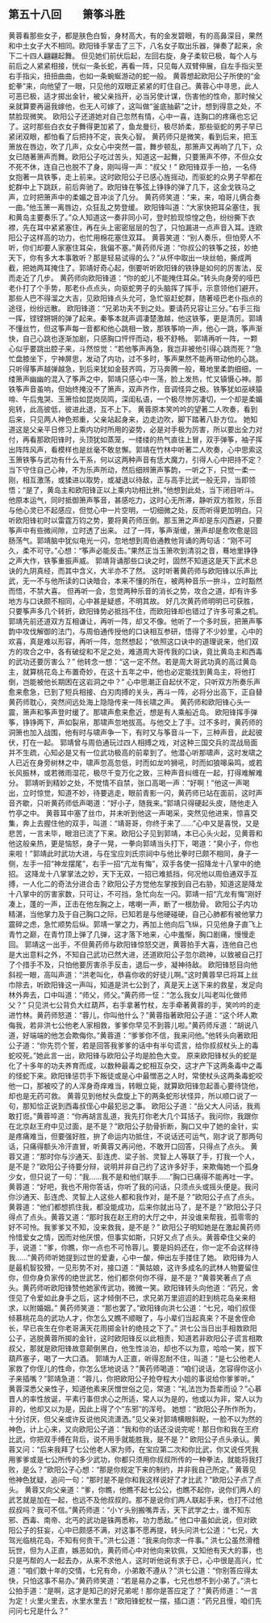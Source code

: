 ## 第五十八回　　箫筝斗胜

黄蓉看那些女子，都是肤色白皙，身材高大，有的金发碧眼，有的高鼻深目，果然和中土女子大不相同。欧阳锋手掌击了三下，八名女子取出乐器，弹奏了起来，余下二十四人翩翩起舞。
但见她们前伏后起，左回右旋，身子柔软已极，每个人与前后之人紧紧相接，恍似一条长蛇，再看一阵，只见每人双臂伸展，自左手指尖至右手指尖，扭扭曲曲，也如一条蜿蜒游动的蛇一般。
黄蓉想起欧阳公子所使的“金蛇拳”来，向他望了一眼，只见他的双眼正紧紧的盯住自己。黄蓉心中寻思，此人可恶已极，适才掷出金针，被父亲挡开，必当另使计谋，伤害他的性命，那时候父亲就算要再逼我嫁他，也无人可嫁了，这叫做“釜底抽薪”之计，想到得意之处，不禁脸现微笑。
欧阳公子还道她对自己忽然有情，心中一喜，连胸口的疼痛也忘记了。这时那些白衣女子舞得更加紧了，鱼龙曼衍，极尽娇柔，那些驱蛇的男子早已紧闭双眼，都怕看了后把持不定，丧失心智。
黄药师只是微笑，看到后来，把玉箫放在唇边，吹了几声，众女心中突然一震，舞步顿乱，那箫声又再响了几下，众女已随著箫声而舞。欧阳公子吃过苦头，知道这一起舞，只要箫声不停，不但众女不死不休，连自己也脱不了身，刚叫得一声：“叔父！”
欧阳锋双手一拍，一名侍女抱著一具铁筝，走上前来。这时欧阳公子已感心旌摇动，而驱蛇的众男子早都在蛇群中上下跳跃，前后奔驰了。欧阳锋在筝弦上铮铮的弹了几下，这金戈铁马之声，立时把箫声中的柔媚之音冲淡了几分。
黄药师笑道：“来，来，咱哥儿俩合奏一曲。”他玉箫一离唇边，众狂乱之势登缓。
欧阳锋叫道：“大家快把耳朵塞住，我和黄岛主要奏乐了。”众人知道这一奏非同小可，登时脸现惊惶之色，纷纷撕下衣襟，先在耳中紧紧塞住，再在头上密密层层的包了，只怕漏进一点声音入耳。连欧阳公子这样高的功力，也忙用棉花塞住双耳。
黄蓉笑道：“别人奏乐，但怕旁人不听，你们却要人家塞住耳朵，我偏不塞。”黄药师斥道：“你叔公的铁筝之技，妙绝天下，你有多大本事敢听？那是轻易试得的么？”从怀中取出一块丝帕，撕成两截，把她两耳掩住了。郭靖好奇心起，倒要听听欧阳锋的铁铮是如何的厉害法，反而走近了几步。
黄药师向欧阳锋道：“你的蛇儿不能掩住耳朵。”转头向身旁的哑巴老仆打了个手势，那老仆点点头，向驱蛇男子的头脑挥了挥手，示意领他们避开。
那些人巴不得溜之大吉，见欧阳锋点头允可，急忙驱赶蛇群，随著哑巴老仆指点的途径，纷纷远散。
欧阳锋道：“兄弟功夫不到之处。要请药兄容让三分。”右手三指一挥，铿铿锵锵的弹了起来。秦筝本就声调凄楚激越，他这铁筝，更是清厉。郭靖不懂丝竹，但这筝声每一音都和他心跳相一致，那铁筝响一声，他心一跳，筝声渐快，自己心跳也逐渐加剧，只感胸口怦怦而动，极不舒畅。
郭靖再听一阵，一颗心似乎要跳出腔子来，斗然惊觉：“若他筝声再急，我岂非被他引得心跳而死？”急忙盘膝坐下，宁神屏思，发动了内功，过不多时，筝声果然不能再带动他的心跳。
只听得筝声越弹越急，到后来犹如金鼓齐鸣，万马奔腾一般，蓦地里柔韵细细，一缕箫声幽幽的混入了筝声之中，郭靖只感心中一荡，脸上发热，忙又镇慑心神。那铁筝声音虽响，但始终掩没不了箫声，双声齐作，音调怪异之极。铁筝犹如巫峡猿啼、午后鬼哭、玉箫恰如昆岗凤鸣，深闺私语，一个极尽惨厉凄切，一个却是柔媚宛转，此高彼低，彼进此退，互不上下。
黄蓉原本笑吟吟的望著二人吹奏，看到后来，只见两人神色郑重，父亲站起身来，边走边吹，脚下踏著八卦方位。
她知道这是父亲平日修习上乘内功时所用的姿势，必是对手极为厉害，所以要出全力对付，再看那欧阳锋时，头顶犹如蒸笼，一缕缕的热气直往上冒，双手弹筝，袖子挥出阵阵风声，看模样也是丝毫不敢怠懈。郭靖在竹林中听著二人吹奏，心中思索这玉箫铁筝与武功有什么干系，何以这两种声音有恁大魔力，引得人心中把持不定？当下守住自己心神，不为乐声所动，然后细辨箫声筝韵，一听之下，只觉一柔一刚，相互激荡，或猱进以取势，或凝退以待敌，正与高手比武一般无异，当即领悟；“是了，黄岛主和欧阳锋正以上乘内功相比拚。”他想到此处，当下闭目听斗。
他原本运气，同时抵御箫声筝音，甚感吃力，这时心无所滞，静听双方胜败，乐音与他心灵已不起感应，但觉心中一片空明，一切细微之处，反而听得更加明白。只听欧阳锋初时以雷霆万钧之势，要将黄药师压倒。那玉箫之声却是东闪西避，只要筝声中有些微间隙，立时透了出来。
过了一阵，筝声渐缓，箫声却是愈吹愈是回肠荡气。郭靖脑中犹似电光一闪，忽地想到周伯通教他背诵的两句话：“刚不可久，柔不可守。”心想：“筝声必能反击。”果然正当玉箫吹到清羽之音，蓦地里铮铮之声大作，铁筝重振声威。
郭靖背诵那些口诀之时，固然不知道这是天下武术总诀的九阴真经，而其中含义，大半亦不了然。
这时听著黄药师与欧阳锋以乐声比武，无一不与他所读的口诀暗合，本来不懂的所在，被两种音乐一拚斗，立时豁然而悟，不禁大喜。
但再听一会，忽觉两种乐音的消长之势，攻合之道，却有许多地方与口诀颇不相同，心中甚是疑惑，不明其故。
好几次黄药师明明已可获胜，只要筝声多几个转折，欧阳锋势必抵挡不住，而欧阳锋却也错过了许多可乘之机。
郭靖先前还道双方互相谦让，再听一阵，却又不像。他听了一个多时辰，把箫声筝韵中攻伐解御的法门，与周伯通传授他的口诀相互参研，悟得了不少妙里，心中的欢喜，真是难以形容，再听一阵，忽然想起；“依照这口诀中的道理说来，他们双方的攻合之中，各有破绽和不足之处，难道周大哥传我的口诀，竟比黄岛主和西毒的武功还要厉害么？”
他转念一想：“这一定不然。若是周大哥武功真的高过黄岛主，就算桃花岛上布置奇妙，在这十五年之中，他也必定能找到黄岛主，将他打倒，岂能被他长期困在这岩洞之中？”
心中思潮正自起伏不定，只听双方所奏乐声愈来愈急，已到了短兵相接、白刃肉搏的关头，再斗一阵，必将分出高下，正自替黄药师耽心，突然间远处海上隐隐传来一阵长啸之声。
黄药师和欧阳锋心头一震，箫声和筝声登时缓了。那啸声愈来愈近，想是有人乘船近岛。
欧阳锋挥手弹筝，铮铮两下，声如裂帛，那啸声忽地拔高。与他交上了手。过不多时，黄药师的洞箫也加入战围，他有时与啸声争一下，有时又与筝音斗一下，三种声音，此起彼伏，打在一起。
郭靖曾与周伯通玩过四人相搏之戏，对这种三国交兵的混战局面并不生疏，心知必是又有一位武功极高的前辈到了。他潜心听那啸声，这时发啸之人已近在身旁树林之中，啸声忽高忽低，时而如龙吟狮吼，时而如狼嗥枭鸣，或若长风振林，或若微雨湿花，极尽千变万化之致，三种声音纠缠在一起，打得难解难分。
郭靖听到精妙之处，不觉情不自禁，张口高喝一声：“好啊！”他这一声喝出，立时惊觉，知道不妙，待要逃走，眼前青影一闪，黄药师已站在面前，这时声音齐歇，只听黄药师低声喝道：“好小子，随我来。”郭靖只得硬起头皮，随他走入竹亭之中。
黄蓉耳中塞了丝巾，并未听到他这一声喝采，突然见他进来，惊喜交集，奔上去握住他的双手，叫道：“靖哥哥，你终于来了……”心中又是喜悦，又是悲苦，一言未毕，眼泪已流了下来。欧阳公子见到郭靖，本已心头火起，见黄蓉和他这般亲热，更是恼怒，身子一晃，一拳向郭靖当头打下，喝道：“臭小子，你也来啦！”郭靖此时武功大进，与在宝应刘氏宗祠中与他比拳时已颇不相同，身子一侧，左手一招“神龙摆尾”，右手一招“亢龙有悔”，双手各使一招降龙十八掌中的绝招。
这降龙十八掌掌法之妙，天下无双，一招已难抵挡，何况他以周伯通双手互搏，一人化二的奇法分进合击？欧阳公子方觉他左掌按到自己右胁，知道这是降龙十八掌中的厉害家数，只可让，不可挡，急忙向左一闪。郭靖一招“亢龙有悔”刚好凑上，蓬的一声，正击在他左胸之上，喀喇一声，断了一根肋骨。
欧阳公子内功精湛，当他掌力及于自己胸口之际，已知若是与他硬碰硬，自己心肺都有被他掌力震碎之虑，急忙顺势后纵。郭靖一掌之力，再加上他向后飞纵，只见他身子直飞上青竹之巅，在青竹顶上弹了几弹，这才落下地来，心中羞惭，胸口剧痛，慢慢走回。
郭靖这一出手，不但黄药师与欧阳锋惊怒交迸，黄蓉拍手大喜，连他自己也是大出意料之外，不知自己武功已然大进，还道欧阳公子忽尔疏神，以致被自己打了个措手不及，只怕他要厉害杀手反击，退后一步，凝神待敌。
欧阳锋怒目向他斜视一眼，高叫声道：“洪老叫化，恭喜你收的好徒儿啊。”这时黄蓉早已将耳上丝巾除去，听欧阳锋这一声叫，知道是洪七公到了，真是天上送下来的救星，发足向林外奔去，口中叫道：“师父，师父。”黄药师一怔：“怎么我女儿叫老叫化做师父？”
只见洪七公背负大红葫芦，右手拿著竹杖，左手牵著黄蓉的手，笑吟吟的走进竹林。黄药师怒道：“蓉儿，你叫他什么？”黄蓉指著欧阳公子道：“这个坏人欺侮我，若非洪七公他老人家相救，爹爹你早见不到蓉儿啦。”黄药师斥道：“胡说八道，好端端的他怎会欺侮你。”黄蓉道：“爹爹你不信，我来问他。”他转头向著欧阳公子道：“你先罚个誓，若是回答我爹爹的话中有半句谎言，给你叔叔杖头上的毒蛇咬死。”她此言一出，欧阳锋与欧阳公子均是脸色大变。
原来欧阳锋杖头的蛇是化了十多年的功夫养育而成，以数种最毒之蛇相互杂交，这才产下这两条毒中之毒的怪蛇下来。欧阳锋惩罚手下叛徒或是心中最憎恶之人时，常使杖头这两条毒蛇咬他一口，那被咬了的人浑身奇痒难当，转眼立毙，就算欧阳锋忽起善心要待饶他，却也是无药可救。
黄蓉见到他杖头盘旋上下的两条蛇形状怪异，所以顺口说了一句，那知恰正说到西毒叔侄心中最犯忌之事。
欧阳公子道：“岳父大人问话，我焉敢打诳。”黄蓉啐道：“你再胡言乱道，我先打你老大几个耳括子。我问你，我跟你在北京赵王府中见过面，是不是？”欧阳公子肋骨折断，胸口又中了她的金针，实是疼痛难当，但要强好胜，拚了命运内功抵住，不说话还可运气，刚才说了那两句话，只痛得额头冷汗直冒，听黄蓉又再问他，不敢开口回答，只得点了点头。
黄蓉又道：“那时你与沙通天、彭连虎、梁子翁、灵智上人等联了手，打我一个人，是不是？”欧阳公子待要分辩，说明并非自己约了这许多好手，来欺侮她一个孤身少女，但只说了一句：“我……我不是和他们联手……”胸口已痛得不能再吐一字。
黄蓉道：“好吧，我也不用你答话，你听了我的问话，只须点头或摇头便是。我问你沙通天、彭连虎、灵智上人这些人都和我作对，是不是？”欧阳公子点了点头。黄蓉道：“他们都想抓住我，都没能成功，后来你就出马了，是不是？”欧阳公子只得点了点头。黄蓉又道：“那时我在赵王府的大厅之中，并没谁来帮我，孤零零的好不可怜。我爹爹又不知，没来救我，是不是？”
欧阳公子明知她是在激起黄药师怜惜爱女之情，因而对他厌恨，但事实如斯，只好又点了点头。黄蓉牵住父亲的手，说道：“爹，你瞧，你一点也不可怜蓉儿。要是妈妈还在，你一定不会这样待我……”黄药师听她提到过世的爱妻，心中一酸，伸出左手搂住了她。
欧阳锋为人是最机智狡猾，一见形势不对，接口道：“黄姑娘，这许多成名的武林人物要留住你，但你身负家传的绝世武艺，他们都奈何你不得，是不是？”黄蓉笑著点了点头。黄药师听欧阳锋赞他她家传武功，微微一笑。欧阳锋转头向他道：“药兄，舍侄见了令爱如此身手之后，这才倾倒不已，求兄弟万里迢迢的赶到桃花岛亲来相求，以附婚姻。”
黄药师笑道：“那也罢了。”欧阳锋向洪七公道：“七兄，咱们叔侄倾慕桃花岛的武功人才，你怎么又瞧不顺眼了，与小辈们当起真来？不是舍侄命长，早已丧生在你老哥满天花雨掷金针的绝技之下了。”
洪七公当日出手相救欧阳公子，逃脱黄蓉所掷的金针，这时欧阳锋反以此相责，知道若非欧阳公子谎言相欺叔父，那就是欧阳锋故意颠倒黑白，他生性淡泊，却也不以为意，哈哈一笑，拔下葫芦塞子，喝了一大口酒。
郭靖为人正直，听得忍耐不住，叫道：“是七公他老人家救了你侄儿的性命，你怎么恁地说话？”黄药师喝道：“咱们说话，怎容得你这小子来插嘴？”郭靖急道：“蓉儿，你把欧阳公子抢夺程大小姐的事说给你爹爹听。”
黄蓉深悉父亲性子，知道他素来厌憎世俗之见，常道：“礼法岂为吾辈而设？”心慕晋人的率性放诞，平素行事但求心之所适，常人以为是的，他或以为非，常人以为非的，他却又以为是，因此上得了个“东邪”的浑号。
她想：“欧阳公子所作所为，十分讨厌，但父亲或许反说他风流潇洒。”见父亲对郭靖横眼斜睨，一脸不以为然的神色，计上心来，又向欧阳公子道：“我和你的话还没说完呢！那日你和我在王府比武，你把双手缚在背后，说不用手就能胜我，是不是？”
欧阳公子点头承认。黄蓉又问：“后来我拜了七公他老人家为师，在宝应第二次和你比武，你又说任凭我用爹爹或是七公所传的多少武功，你都只须用你叔叔所传的一种拳法，就能将我打败，是么？”欧阳公子心想：“那是你规定下来的制约，并非我自己所定。”
黄蓉见他神色犹疑，追问一句：“那时是不是你和我这样说好了才比武？”欧阳公子点了点头。
黄蓉又向父亲道：“爹，你瞧，他瞧不起七公公，也瞧不起你，说你们两人的武艺就是加在一起，也远不及他叔叔的。那不是说你们两人联起手来，也打不过他叔叔吗？我可不信。”黄药师道：“小ㄚ头别搬嘴弄舌，天下武学之士，谁不知东邪、西毒、南帝、北丐的武功是铢两悉称，功力悉敌。”
他口中虽如此说，但对欧阳公子的狂妄，心中已颇感不满，对这事不愿再提，转头问洪七公道：“七兄，大驾光临桃花岛，不知有何贵干。”洪七公道：“我来向你求一件事。”
洪七公虽然滑稽玩世，但为人正直，嫉恶如仇，黄药师心中对他向来钦佩，又知他有天大的事，也只是丐帮的人一起去办，从来不求他人，这时听他说有求于已，心中很是高兴，忙道：“咱们数十年的交情，七兄有命，小弟敢不遵从？”洪七公道：“你别答应得太快，只怕这事不易办。”黄药师笑道：“若是易办之事，七兄也想不到小弟了。”洪七公拍手道：“是啊，这才是知己的好兄弟呢！那你是答应定了？”黄药师道：“一言为定！火里火里去，水里水里去！”欧阳锋蛇杖一摆，插口道：“药兄且慢，咱们先问问七兄是什么？”